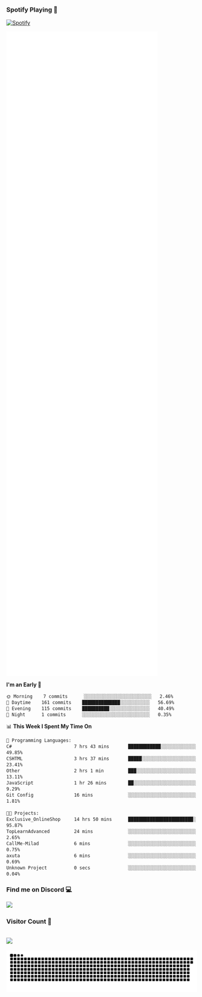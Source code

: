 ### Spotify Playing 🎵
[![Spotify](https://spotify-livestats-callme-milad.vercel.app/api/spotify)](https://open.spotify.com/user/314mrt6dxn5cqoxklh3thbwlr6by)

<img align="center" src="/github-metrics.svg" alt="Metrics" width="400">

<!--START_SECTION:waka-->
**I'm an Early 🐤** 

```text
🌞 Morning    7 commits      ░░░░░░░░░░░░░░░░░░░░░░░░░   2.46% 
🌆 Daytime    161 commits    ██████████████░░░░░░░░░░░   56.69% 
🌃 Evening    115 commits    ██████████░░░░░░░░░░░░░░░   40.49% 
🌙 Night      1 commits      ░░░░░░░░░░░░░░░░░░░░░░░░░   0.35%

```


📊 **This Week I Spent My Time On** 

```text
💬 Programming Languages: 
C#                       7 hrs 43 mins       ████████████░░░░░░░░░░░░░   49.85% 
CSHTML                   3 hrs 37 mins       █████░░░░░░░░░░░░░░░░░░░░   23.41% 
Other                    2 hrs 1 min         ███░░░░░░░░░░░░░░░░░░░░░░   13.11% 
JavaScript               1 hr 26 mins        ██░░░░░░░░░░░░░░░░░░░░░░░   9.29% 
Git Config               16 mins             ░░░░░░░░░░░░░░░░░░░░░░░░░   1.81%

🐱‍💻 Projects: 
Exclusive_OnlineShop     14 hrs 50 mins      ████████████████████████░   95.87% 
TopLearnAdvanced         24 mins             ░░░░░░░░░░░░░░░░░░░░░░░░░   2.65% 
CallMe-Milad             6 mins              ░░░░░░░░░░░░░░░░░░░░░░░░░   0.75% 
axuta                    6 mins              ░░░░░░░░░░░░░░░░░░░░░░░░░   0.69% 
Unknown Project          0 secs              ░░░░░░░░░░░░░░░░░░░░░░░░░   0.04%

```


<!--END_SECTION:waka-->

### Find me on Discord 💻
<a href="https://discord.gg/pQVcABAxAy" rel="nofollow"> 
  <img src="https://discord.c99.nl/widget/theme-3/977957889358573609.png" data-canonical-src="https://discord.c99.nl/widget/theme-3/977957889358573609.png" style="max-width: 100%;"></a>

### Visitor Count 🔢
<p align="left"> 
  <br>
  <img src="https://profile-counter.glitch.me/callme-devil/count.svg" />
</p>

<img src="https://github.com/callme-devil/callme-devil/blob/output/github-contribution-grid-snake.svg" alt="snake" style="max-width: 100%;">
